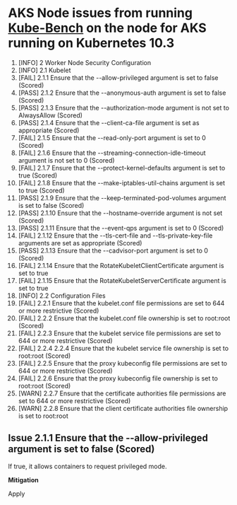 # AKS Node issues from running [Kube-Bench](https://github.com/aquasecurity/kube-bench) on the node for AKS running on Kubernetes 10.3

1. [INFO] 2 Worker Node Security Configuration
2. [INFO] 2.1 Kubelet
3. [FAIL] 2.1.1 Ensure that the --allow-privileged argument is set to false (Scored)
4. [PASS] 2.1.2 Ensure that the --anonymous-auth argument is set to false (Scored)
5. [PASS] 2.1.3 Ensure that the --authorization-mode argument is not set to AlwaysAllow (Scored)
6. [PASS] 2.1.4 Ensure that the --client-ca-file argument is set as appropriate (Scored)
7. [FAIL] 2.1.5 Ensure that the --read-only-port argument is set to 0 (Scored)
8. [FAIL] 2.1.6 Ensure that the --streaming-connection-idle-timeout argument is not set to 0 (Scored)
9. [FAIL] 2.1.7 Ensure that the --protect-kernel-defaults argument is set to true (Scored)
10. [FAIL] 2.1.8 Ensure that the --make-iptables-util-chains argument is set to true (Scored)
11. [PASS] 2.1.9 Ensure that the --keep-terminated-pod-volumes argument is set to false (Scored)
12. [PASS] 2.1.10 Ensure that the --hostname-override argument is not set (Scored)
13. [PASS] 2.1.11 Ensure that the --event-qps argument is set to 0 (Scored)
14. [FAIL] 2.1.12 Ensure that the --tls-cert-file and --tls-private-key-file arguments are set as appropriate (Scored)
15. [PASS] 2.1.13 Ensure that the --cadvisor-port argument is set to 0 (Scored)
16. [FAIL] 2.1.14 Ensure that the RotateKubeletClientCertificate argument is set to true
17. [FAIL] 2.1.15 Ensure that the RotateKubeletServerCertificate argument is set to true
18. [INFO] 2.2 Configuration Files
19. [FAIL] 2.2.1 Ensure that the kubelet.conf file permissions are set to 644 or more restrictive (Scored)
20. [FAIL] 2.2.2 Ensure that the kubelet.conf file ownership is set to root:root (Scored)
21. [FAIL] 2.2.3 Ensure that the kubelet service file permissions are set to 644 or more restrictive (Scored)
22. [FAIL] 2.2.4 2.2.4 Ensure that the kubelet service file ownership is set to root:root (Scored)
23. [FAIL] 2.2.5 Ensure that the proxy kubeconfig file permissions are set to 644 or more restrictive (Scored)
24. [FAIL] 2.2.6 Ensure that the proxy kubeconfig file ownership is set to root:root (Scored)
25. [WARN] 2.2.7 Ensure that the certificate authorities file permissions are set to 644 or more restrictive (Scored)
26. [WARN] 2.2.8 Ensure that the client certificate authorities file ownership is set to root:root

## Issue 2.1.1 Ensure that the --allow-privileged argument is set to false (Scored)

If true, it allows containers to request privileged mode.

**Mitigation**

Apply 

